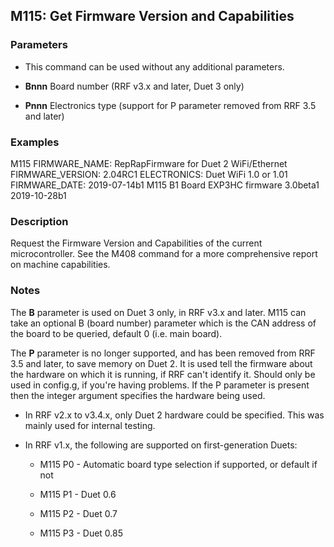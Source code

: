 ## M115: Get Firmware Version and Capabilities

### Parameters

- This command can be used without any additional parameters.

- **Bnnn** Board number (RRF v3.x and later, Duet 3 only)

- **Pnnn** Electronics type (support for P parameter removed from RRF 3.5 and later)

### Examples

M115 FIRMWARE_NAME: RepRapFirmware for Duet 2 WiFi/Ethernet FIRMWARE_VERSION: 2.04RC1 ELECTRONICS: Duet WiFi 1.0 or 1.01 FIRMWARE_DATE: 2019-07-14b1 M115 B1 Board EXP3HC firmware 3.0beta1 2019-10-28b1

### Description

Request the Firmware Version and Capabilities of the current microcontroller. See the M408 command for a more comprehensive report on machine capabilities.

### Notes

The **B** parameter is used on Duet 3 only, in RRF v3.x and later. M115 can take an optional B (board number) parameter which is the CAN address of the board to be queried, default 0 (i.e. main board).

The **P** parameter is no longer supported, and has been removed from RRF 3.5 and later, to save memory on Duet 2. It is used tell the firmware about the hardware on which it is running, if RRF can't identify it. Should only be used in config.g, if you're having problems. If the P parameter is present then the integer argument specifies the hardware being used.

- In RRF v2.x to v3.4.x, only Duet 2 hardware could be specified. This was mainly used for internal testing.

- In RRF v1.x, the following are supported on first-generation Duets:

  - M115 P0 - Automatic board type selection if supported, or default if not

  - M115 P1 - Duet 0.6

  - M115 P2 - Duet 0.7

  - M115 P3 - Duet 0.85

